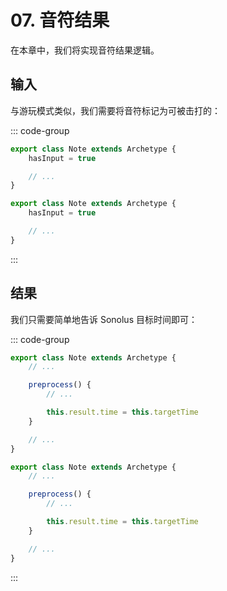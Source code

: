 # 07. 音符结果

在本章中，我们将实现音符结果逻辑。

## 输入

与游玩模式类似，我们需要将音符标记为可被击打的：

::: code-group

```TypeScript
export class Note extends Archetype {
    hasInput = true

    // ...
}
```

```JavaScript
export class Note extends Archetype {
    hasInput = true

    // ...
}
```

:::

## 结果

我们只需要简单地告诉 Sonolus 目标时间即可：

::: code-group

```TypeScript
export class Note extends Archetype {
    // ...

    preprocess() {
        // ...

        this.result.time = this.targetTime
    }

    // ...
}
```

```JavaScript
export class Note extends Archetype {
    // ...

    preprocess() {
        // ...

        this.result.time = this.targetTime
    }

    // ...
}
```

:::
